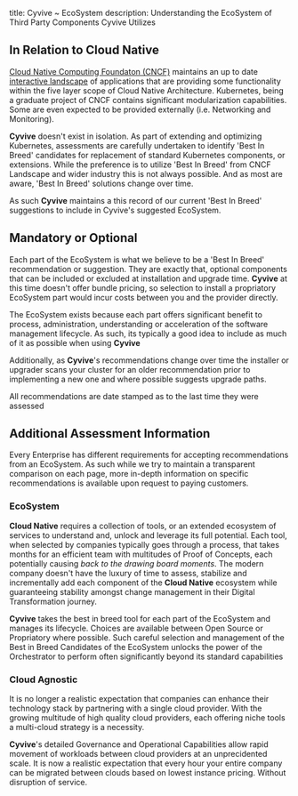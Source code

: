 title: Cyvive ~ EcoSystem
description: Understanding the EcoSystem of Third Party Components Cyvive Utilizes

## In Relation to Cloud Native

[Cloud Native Computing Foundaton (CNCF)](https://www.cncf.io/) maintains an up to date [interactive landscape](https://landscape.cncf.io/) of applications that are providing some functionality within the five layer scope of Cloud Native Architecture. Kubernetes, being a graduate project of CNCF contains significant modularization capabilities. Some are even expected to be provided externally (i.e. Networking and Monitoring).

**Cyvive** doesn't exist in isolation. As part of extending and optimizing Kubernetes, assessments are carefully undertaken to identify 'Best In Breed' candidates for replacement of standard Kubernetes components, or extensions. While the preference is to utilize 'Best In Breed' from CNCF Landscape and wider industry this is not always possible. And as most are aware, 'Best In Breed' solutions change over time.

As such **Cyvive** maintains a this record of our current 'Best In Breed' suggestions to include in Cyvive's suggested EcoSystem.

## Mandatory or Optional

Each part of the EcoSystem is what we believe to be a 'Best In Breed' recommendation or suggestion. They are exactly that, optional components that can be included or excluded at installation and upgrade time. **Cyvive** at this time doesn't offer bundle pricing, so selection to install a propriatory EcoSystem part would incur costs between you and the provider directly.

The EcoSystem exists because each part offers significant benefit to process, administration, understanding or acceleration of the software management lifecycle. As such, its typically a good idea to include as much of it as possible when using **Cyvive**

Additionally, as **Cyvive**'s recommendations change over time the installer or upgrader scans your cluster for an older recommendation prior to implementing a new one and where possible suggests upgrade paths.

All recommendations are date stamped as to the last time they were assessed

## Additional Assessment Information

Every Enterprise has different requirements for accepting recommendations from an EcoSystem. As such while we try to maintain a transparent comparison on each page, more in-depth information on specific recommendations is available upon request to paying customers.

### EcoSystem

**Cloud Native** requires a collection of tools, or an extended ecosystem of services to understand and, unlock and leverage its full potential. Each tool, when selected by companies typically goes through a process, that takes months for an efficient team with multitudes of Proof of Concepts, each potentially causing *back to the drawing board moments*. The modern company doesn't have the luxury of time to assess, stabilize and incrementally add each component of the **Cloud Native** ecosystem while guaranteeing stability amongst change management in their Digital Transformation journey.

**Cyvive** takes the best in breed tool for each part of the EcoSystem and manages its lifecycle. Choices are available between Open Source or Propriatory where possible. Such careful selection and management of the Best in Breed Candidates of the EcoSystem unlocks the power of the Orchestrator to perform often significantly beyond its standard capabilities

### Cloud Agnostic

It is no longer a realistic expectation that companies can enhance their technology stack by partnering with a single cloud provider. With the growing multitude of high quality cloud providers, each offering niche tools a multi-cloud strategy is a necessity.

**Cyvive**'s detailed Governance and Operational Capabilities allow rapid movement of workloads between cloud providers at an unprecidented scale. It is now a realistic expectation that every hour your entire company can be migrated between clouds based on lowest instance pricing. Without disruption of service.

